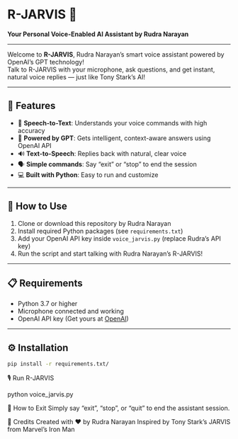 # R-JARVIS 🤖

**Your Personal Voice-Enabled AI Assistant by Rudra Narayan**

---

Welcome to **R-JARVIS**, Rudra Narayan’s smart voice assistant powered by OpenAI’s GPT technology!  
Talk to R-JARVIS with your microphone, ask questions, and get instant, natural voice replies — just like Tony Stark’s AI!

---

## 🚀 Features

- 🎤 **Speech-to-Text**: Understands your voice commands with high accuracy  
- 🤖 **Powered by GPT**: Gets intelligent, context-aware answers using OpenAI API  
- 🔊 **Text-to-Speech**: Replies back with natural, clear voice  
- 🗣️ **Simple commands**: Say “exit” or “stop” to end the session  
- 💻 **Built with Python**: Easy to run and customize  

---

## 🎯 How to Use

1. Clone or download this repository by Rudra Narayan  
2. Install required Python packages (see `requirements.txt`)  
3. Add your OpenAI API key inside `voice_jarvis.py` (replace Rudra’s API key)  
4. Run the script and start talking with Rudra Narayan’s R-JARVIS!  

---

## 📋 Requirements

- Python 3.7 or higher  
- Microphone connected and working  
- OpenAI API key (Get yours at [OpenAI](https://platform.openai.com))  

---

## ⚙️ Installation

```bash
pip install -r requirements.txt/

``` 

🎙️ Run R-JARVIS

python voice_jarvis.py

🛑 How to Exit
Simply say “exit”, “stop”, or “quit” to end the assistant session.

🙌 Credits
Created with ❤️ by Rudra Narayan
Inspired by Tony Stark’s JARVIS from Marvel’s Iron Man


